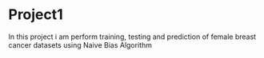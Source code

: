 # Project1
In this project i am perform training, testing and prediction of female breast cancer datasets using Naive Bias Algorithm
